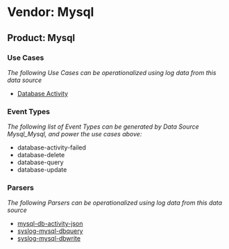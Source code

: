 Vendor: Mysql
=============
Product: Mysql
--------------

### Use Cases

_The following Use Cases can be operationalized using log data from this data source_

* [Database Activity](../UseCases/usecase_database_activity.md)


### Event Types

_The following list of Event Types can be generated by Data Source Mysql_Mysql, and power the use cases above:_

- database-activity-failed
- database-delete
- database-query
- database-update


### Parsers

_The following Parsers can be operationalized using log data from this data source_

* [mysql-db-activity-json](../Parsers/parserContent_mysql-db-activity-json.md)
* [syslog-mysql-dbquery](../Parsers/parserContent_syslog-mysql-dbquery.md)
* [syslog-mysql-dbwrite](../Parsers/parserContent_syslog-mysql-dbwrite.md)
